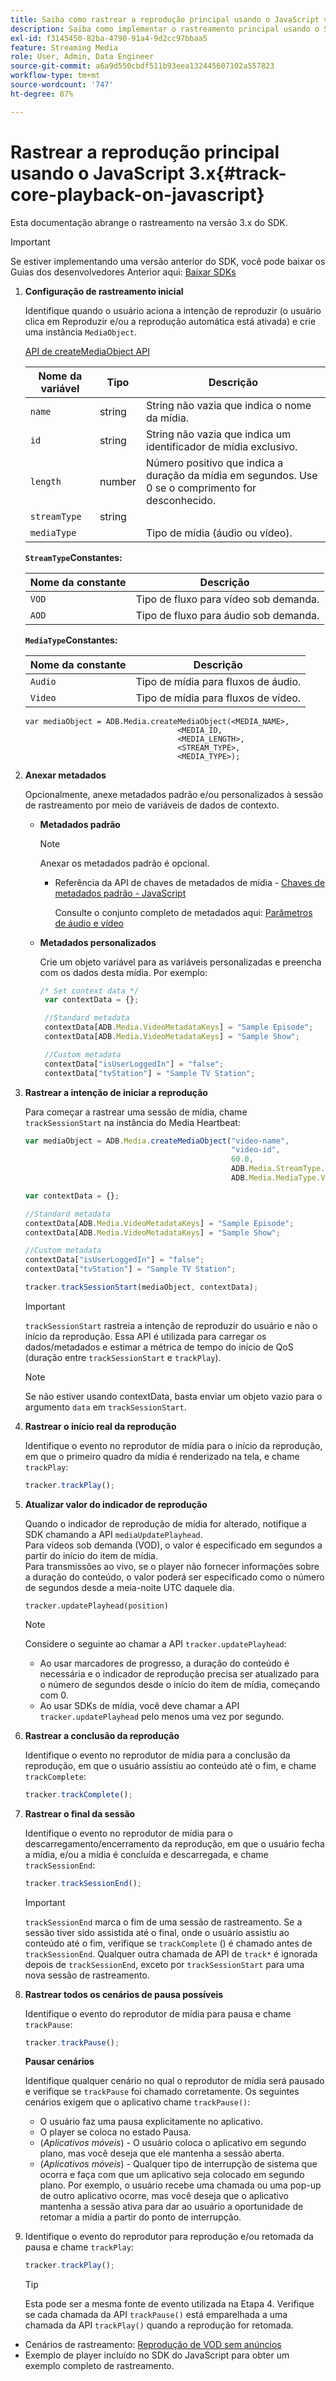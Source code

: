 ```yaml
---
title: Saiba como rastrear a reprodução principal usando o JavaScript v3.x
description: Saiba como implementar o rastreamento principal usando o SDK de mídia em um navegador que utiliza aplicativos JavaScript 3.x.
exl-id: f3145450-82ba-4790-91a4-9d2cc97bbaa5
feature: Streaming Media
role: User, Admin, Data Engineer
source-git-commit: a6a9d550cbdf511b93eea132445607102a557823
workflow-type: tm+mt
source-wordcount: '747'
ht-degree: 87%

---
```


# Rastrear a reprodução principal usando o JavaScript 3.x{#track-core-playback-on-javascript}

Esta documentação abrange o rastreamento na versão 3.x do SDK.

>[!IMPORTANT]
>
>Se estiver implementando uma versão anterior do SDK, você pode baixar os Guias dos desenvolvedores Anterior aqui: [Baixar SDKs](/help/getting-started/download-sdks.md)

1. **Configuração de rastreamento inicial**

   Identifique quando o usuário aciona a intenção de reproduzir (o usuário clica em Reproduzir e/ou a reprodução automática está ativada) e crie uma instância `MediaObject`.

   [API de createMediaObject API](https://adobe-marketing-cloud.github.io/media-sdks/reference/javascript/MediaHeartbeat.html#.createMediaObject)

   | Nome da variável | Tipo | Descrição |
   | --- | --- | --- |
   | `name` | string | String não vazia que indica o nome da mídia. |
   | `id` | string | String não vazia que indica um identificador de mídia exclusivo. |
   | `length` | number | Número positivo que indica a duração da mídia em segundos. Use 0 se o comprimento for desconhecido. |
   | `streamType` | string |   |
   | `mediaType` | | Tipo de mídia (áudio ou vídeo). |

   **`StreamType`Constantes:**

   | Nome da constante | Descrição   |
   |---|---|
   | `VOD` | Tipo de fluxo para vídeo sob demanda. |
   | `AOD` | Tipo de fluxo para áudio sob demanda. |

   **`MediaType`Constantes:**

   | Nome da constante | Descrição |
   |---|---|
   | `Audio` | Tipo de mídia para fluxos de áudio. |
   | `Video` | Tipo de mídia para fluxos de vídeo. |

   ```
   var mediaObject = ADB.Media.createMediaObject(<MEDIA_NAME>,
                                     <MEDIA_ID,
                                     <MEDIA_LENGTH>,
                                     <STREAM_TYPE>,
                                     <MEDIA_TYPE>);
   ```

1. **Anexar metadados**

   Opcionalmente, anexe metadados padrão e/ou personalizados à sessão de rastreamento por meio de variáveis de dados de contexto.

   * **Metadados padrão**

     >[!NOTE]
     >
     >Anexar os metadados padrão é opcional.

      * Referência da API de chaves de metadados de mídia - [Chaves de metadados padrão - JavaScript](https://adobe-marketing-cloud.github.io/media-sdks/reference/javascript)

        Consulte o conjunto completo de metadados aqui: [Parâmetros de áudio e vídeo](/help/implementation/variables/audio-video-parameters.md)

   * **Metadados personalizados**

     Crie um objeto variável para as variáveis personalizadas e preencha com os dados desta mídia. Por exemplo:

     ```js
     /* Set context data */
      var contextData = {};
     
      //Standard metadata
      contextData[ADB.Media.VideoMetadataKeys] = "Sample Episode";
      contextData[ADB.Media.VideoMetadataKeys] = "Sample Show";
     
      //Custom metadata
      contextData["isUserLoggedIn"] = "false";
      contextData["tvStation"] = "Sample TV Station";
     ```

1. **Rastrear a intenção de iniciar a reprodução**

   Para começar a rastrear uma sessão de mídia, chame `trackSessionStart` na instância do Media Heartbeat:

   ```js
   var mediaObject = ADB.Media.createMediaObject("video-name",
                                                 "video-id",
                                                 60.0,
                                                 ADB.Media.StreamType.VOD,
                                                 ADB.Media.MediaType.Video);
   
   var contextData = {};
   
   //Standard metadata
   contextData[ADB.Media.VideoMetadataKeys] = "Sample Episode";
   contextData[ADB.Media.VideoMetadataKeys] = "Sample Show";
   
   //Custom metadata
   contextData["isUserLoggedIn"] = "false";
   contextData["tvStation"] = "Sample TV Station";
   
   tracker.trackSessionStart(mediaObject, contextData);
   ```

   >[!IMPORTANT]
   >
   >`trackSessionStart` rastreia a intenção de reproduzir do usuário e não o início da reprodução. Essa API é utilizada para carregar os dados/metadados e estimar a métrica de tempo do início de QoS (duração entre `trackSessionStart` e `trackPlay`).

   >[!NOTE]
   >
   >Se não estiver usando contextData, basta enviar um objeto vazio para o argumento `data` em `trackSessionStart`.

1. **Rastrear o início real da reprodução**

   Identifique o evento no reprodutor de mídia para o início da reprodução, em que o primeiro quadro da mídia é renderizado na tela, e chame `trackPlay`:

   ```js
   tracker.trackPlay();
   ```

1. **Atualizar valor do indicador de reprodução**

   Quando o indicador de reprodução de mídia for alterado, notifique a SDK chamando a API `mediaUpdatePlayhead`. <br /> Para vídeos sob demanda (VOD), o valor é especificado em segundos a partir do início do item de mídia. <br /> Para transmissões ao vivo, se o player não fornecer informações sobre a duração do conteúdo, o valor poderá ser especificado como o número de segundos desde a meia-noite UTC daquele dia.

   ```
   tracker.updatePlayhead(position)
   ```

   >[!NOTE]
   >
   >Considere o seguinte ao chamar a API `tracker.updatePlayhead`:
   >* Ao usar marcadores de progresso, a duração do conteúdo é necessária e o indicador de reprodução precisa ser atualizado para o número de segundos desde o início do item de mídia, começando com 0.
   >* Ao usar SDKs de mídia, você deve chamar a API `tracker.updatePlayhead` pelo menos uma vez por segundo.

1. **Rastrear a conclusão da reprodução**

   Identifique o evento no reprodutor de mídia para a conclusão da reprodução, em que o usuário assistiu ao conteúdo até o fim, e chame `trackComplete`:

   ```js
   tracker.trackComplete();
   ```

1. **Rastrear o final da sessão**

   Identifique o evento no reprodutor de mídia para o descarregamento/encerramento da reprodução, em que o usuário fecha a mídia, e/ou a mídia é concluída e descarregada, e chame `trackSessionEnd`:

   ```js
   tracker.trackSessionEnd();
   ```

   >[!IMPORTANT]
   >
   >`trackSessionEnd` marca o fim de uma sessão de rastreamento. Se a sessão tiver sido assistida até o final, onde o usuário assistiu ao conteúdo até o fim, verifique se `trackComplete` () é chamado antes de `trackSessionEnd`. Qualquer outra chamada de API de `track*` é ignorada depois de `trackSessionEnd`, exceto por `trackSessionStart` para uma nova sessão de rastreamento.

1. **Rastrear todos os cenários de pausa possíveis**

   Identifique o evento do reprodutor de mídia para pausa e chame `trackPause`:

   ```js
   tracker.trackPause();
   ```

   **Pausar cenários**

   Identifique qualquer cenário no qual o reprodutor de mídia será pausado e verifique se `trackPause` foi chamado corretamente. Os seguintes cenários exigem que o aplicativo chame `trackPause()`:

   * O usuário faz uma pausa explicitamente no aplicativo.
   * O player se coloca no estado Pausa.
   * (*Aplicativos móveis*) - O usuário coloca o aplicativo em segundo plano, mas você deseja que ele mantenha a sessão aberta.
   * (*Aplicativos móveis*) - Qualquer tipo de interrupção de sistema que ocorra e faça com que um aplicativo seja colocado em segundo plano. Por exemplo, o usuário recebe uma chamada ou uma pop-up de outro aplicativo ocorre, mas você deseja que o aplicativo mantenha a sessão ativa para dar ao usuário a oportunidade de retomar a mídia a partir do ponto de interrupção.

1. Identifique o evento do reprodutor para reprodução e/ou retomada da pausa e chame `trackPlay`:

   ```js
   tracker.trackPlay();
   ```

   >[!TIP]
   >
   >Esta pode ser a mesma fonte de evento utilizada na Etapa 4. Verifique se cada chamada da API `trackPause()` está emparelhada a uma chamada da API `trackPlay()` quando a reprodução for retomada.

* Cenários de rastreamento: [Reprodução de VOD sem anúncios](/help/use-cases/tracking-scenarios/vod-no-intrs-details.md)
* Exemplo de player incluído no SDK do JavaScript para obter um exemplo completo de rastreamento.
